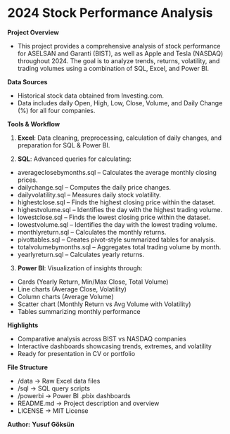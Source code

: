 # 2024 Stock Performance Analysis

**Project Overview**
- This project provides a comprehensive analysis of stock performance for ASELSAN and Garanti (BIST), as well as Apple and Tesla (NASDAQ) throughout 2024. The goal is to analyze trends, returns, volatility, and trading volumes using a combination of SQL, Excel, and Power BI.

**Data Sources**
- Historical stock data obtained from Investing.com.
- Data includes daily Open, High, Low, Close, Volume, and Daily Change (%) for all four companies.

**Tools & Workflow**
1. **Excel**: Data cleaning, preprocessing, calculation of daily changes, and preparation for SQL & Power BI.

2. **SQL**: Advanced queries for calculating:
- averageclosebymonths.sql – Calculates the average monthly closing prices.
- dailychange.sql – Computes the daily price changes.
- dailyvolatility.sql – Measures daily stock volatility.
- highestclose.sql – Finds the highest closing price within the dataset.
- highestvolume.sql – Identifies the day with the highest trading volume.
- lowestclose.sql – Finds the lowest closing price within the dataset.
- lowestvolume.sql – Identifies the day with the lowest trading volume.
- monthlyreturn.sql – Calculates the monthly returns.
- pivottables.sql – Creates pivot-style summarized tables for analysis.
- totalvolumebymonths.sql – Aggregates total trading volume by month.
- yearlyreturn.sql – Calculates yearly returns.

3. **Power BI**: Visualization of insights through:
- Cards (Yearly Return, Min/Max Close, Total Volume)
- Line charts (Average Close, Volatility)
- Column charts (Average Volume)
- Scatter chart (Monthly Return vs Avg Volume with Volatility)
- Tables summarizing monthly performance

**Highlights**
- Comparative analysis across BIST vs NASDAQ companies
- Interactive dashboards showcasing trends, extremes, and volatility
- Ready for presentation in CV or portfolio

**File Structure**
- /data       → Raw Excel data files
- /sql        → SQL query scripts
- /powerbi    → Power BI .pbix dashboards
- README.md   → Project description and overview
- LICENSE     → MIT License

**Author:**
**Yusuf Göksün**

